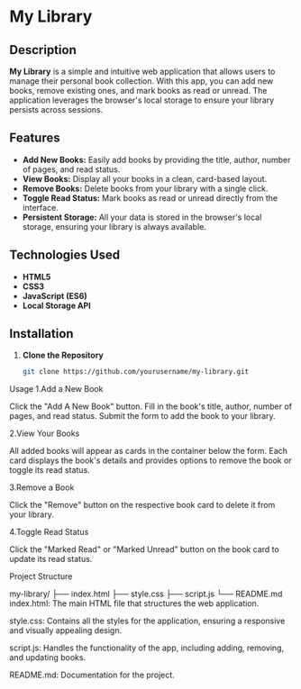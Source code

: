 # My Library

## Description

**My Library** is a simple and intuitive web application that allows users to manage their personal book collection. With this app, you can add new books, remove existing ones, and mark books as read or unread. The application leverages the browser's local storage to ensure your library persists across sessions.

## Features

- **Add New Books:** Easily add books by providing the title, author, number of pages, and read status.
- **View Books:** Display all your books in a clean, card-based layout.
- **Remove Books:** Delete books from your library with a single click.
- **Toggle Read Status:** Mark books as read or unread directly from the interface.
- **Persistent Storage:** All your data is stored in the browser's local storage, ensuring your library is always available.

## Technologies Used

- **HTML5**
- **CSS3**
- **JavaScript (ES6)**
- **Local Storage API**

## Installation

1. **Clone the Repository**

   ```bash
   git clone https://github.com/yourusername/my-library.git
   ```

Usage
1.Add a New Book

Click the "Add A New Book" button.
Fill in the book's title, author, number of pages, and read status.
Submit the form to add the book to your library.

2.View Your Books

All added books will appear as cards in the container below the form.
Each card displays the book's details and provides options to remove the book or toggle its read status.

3.Remove a Book

Click the "Remove" button on the respective book card to delete it from your library.

4.Toggle Read Status

Click the "Marked Read" or "Marked Unread" button on the book card to update its read status.

Project Structure

my-library/
├── index.html
├── style.css
├── script.js
└── README.md
index.html: The main HTML file that structures the web application.

style.css: Contains all the styles for the application, ensuring a responsive and visually appealing design.

script.js: Handles the functionality of the app, including adding, removing, and updating books.

README.md: Documentation for the project.

